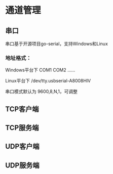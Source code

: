 # 通道管理

## 串口

串口基于开源项目go-serial，支持Windows和Linux

### 地址格式：

Windows平台下 COM1 COM2 ……

Linux平台下 /dev/tty.usbserial-A8008HlV

串口模式默认为 9600,8,N,1，可调整

## TCP客户端


## TCP服务端

## UDP客户端

## UDP服务端
